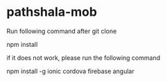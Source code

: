 # pathshala-mob

Run following command after  git clone

npm install

if it does not work, please run the following command

npm install -g ionic cordova firebase angular
